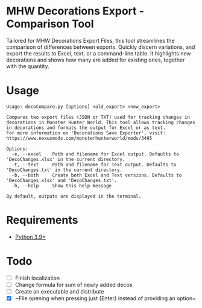 # MHW Decorations Export - Comparison Tool
Tailored for MHW Decorations Export Files, this tool streamlines the comparison of differences between exports. Quickly discern variations, and export the results to Excel, text, or a command-line table. It highlights new decorations and shows how many are added for existing ones, together with the quantity.

# Usage
```
Usage: decoCompare.py [options] <old_export> <new_export>

Compares two export files (JSON or TXT) used for tracking changes in decorations in Monster Hunter World. This tool allows tracking changes in decorations and formats the output for Excel or as text.
For more information on 'Decorations Save Exporter', visit: https://www.nexusmods.com/monsterhunterworld/mods/3495

Options:
  -e, --excel    Path and filename for Excel output. Defaults to 'DecoChanges.xlsx' in the current directory.
  -t, --text     Path and filename for Text output. Defaults to 'DecoChanges.txt' in the current directory.
  -b, --both     Create both Excel and Text versions. Defaults to 'DecoChanges.xlsx' and 'DecoChanges.txt'.
  -h, --help     Show this help message

By default, outputs are displayed in the terminal.
```
# Requirements
-  [Python 3.9+](https://www.python.org/downloads/)
# Todo
- [ ] Finish localization
- [ ] Change formula for sum of newly added decos
- [ ] Create an executable and distribute
- [x] ~File opening when pressing just {Enter} instead of providing an option~
